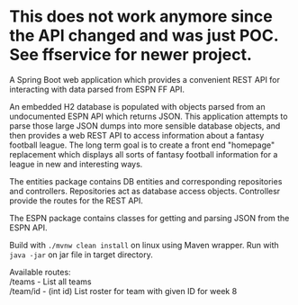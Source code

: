<h1>This does not work anymore since the API changed and was just POC. See ffservice for newer project.</h3>

A Spring Boot web application which provides a convenient REST API for interacting with data parsed from ESPN FF API.

An embedded H2 database is populated with objects parsed from an undocumented ESPN API which returns JSON. This application attempts to parse those large JSON dumps into more sensible database objects, and then provides a web REST API to access information about a fantasy football league. The long term goal is to create a front end "homepage" replacement which displays all sorts of fantasy football information for a league in new and interesting ways.

The entities package contains DB entities and corresponding repositories and controllers. Repositories act as database access objects. Controllesr provide the routes for the REST API. 

The ESPN package contains classes for getting and parsing JSON from the ESPN API.

Build with `./mvnw clean install` on linux using Maven wrapper. Run with `java -jar` on jar file in target directory.

Available routes: <br>
/teams - List all teams <br>
/team/id -  (int id) List roster for team with given ID for week 8
